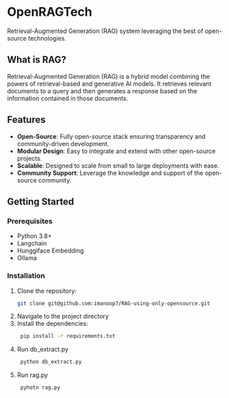 # OpenRAGTech
Retrieval-Augmented Generation (RAG) system leveraging the best of open-source technologies.

## What is RAG?

Retrieval-Augmented Generation (RAG) is a hybrid model combining the powers of retrieval-based and generative AI models. It retrieves relevant documents to a query and then generates a response based on the information contained in those documents.

## Features

- **Open-Source**: Fully open-source stack ensuring transparency and community-driven development.
- **Modular Design**: Easy to integrate and extend with other open-source projects.
- **Scalable**: Designed to scale from small to large deployments with ease.
- **Community Support**: Leverage the knowledge and support of the open-source community.

## Getting Started

### Prerequisites

- Python 3.8+
- Langchain
- Hunggiface Embedding
- Ollama

### Installation

1. Clone the repository:
   ```bash
   git clone git@github.com:imanoop7/RAG-using-only-opensource.git
2. Navigate to the project directory
3. Install the dependencies:
    ```bash
     pip install -r requirements.txt
4. Run db_extract.py
    ```bash
     python db_extract.py
5. Run rag.py
    ```bash
     pyhotn rag.py
